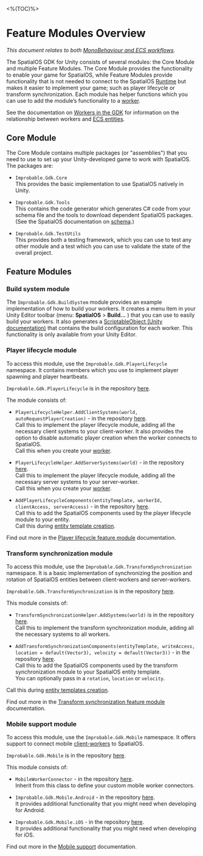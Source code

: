 [//]: # (Doc of docs reference 11)
[//]: # (TODO - which module is ECS or GO-MB specific and which is generic?)

<%(TOC)%>
# Feature Modules Overview
_This document relates to both [MonoBehaviour and ECS workflows]({{urlRoot}}/reference/workflows/which-workflow)._

The SpatialOS GDK for Unity consists of several modules: the Core Module and multiple Feature Modules. The Core Module provides the functionality to enable your game for SpatialOS, while Feature Modules provide functionality that is not needed to connect to the SpatialOS [Runtime]({{urlRoot}}/reference/glossary#spatialos-runtime) but makes it easier to implement your game; such as player lifecycle or transform synchronization. Each module has helper functions which you can use to add the module’s functionality to a [worker](https://github.com/spatialos/UnityGDK/blob/master/docs/reference/workers).

See the documentation on [Workers in the GDK]({{urlRoot}}/reference/concepts/worker) for information on the relationship between workers and [ECS entities]({{urlRoot}}/reference/glossary#unity-ecs-entity).

## Core Module

The Core Module contains multiple packages (or "assemblies") that you need to use to set up your Unity-developed game to work with SpatialOS. The packages are:

* `Improbable.Gdk.Core` <br/>
This provides the basic implementation to use SpatialOS natively in Unity.

* `Improbable.Gdk.Tools`<br/>
 This contains the code generator which generates C# code from your schema file and the tools to download dependent SpatialOS packages. (See the SpatialOS documentation on [schema]({{urlRoot}}/reference/glossary#schema).)

* `Improbable.Gdk.TestUtils` <br/>
This provides both a testing framework, which you can use to test any other module and a test which you can use to validate the state of the overall project.

## Feature Modules

### Build system module

The `Improbable.Gdk.BuildSystem` module provides an example implementation of how to build your workers. It creates a menu item in your Unity Editor toolbar (menu: **SpatialOS** > **Build...** ) that you can use to easily build your workers. It also generates a [ScriptableObject (Unity documentation)](https://docs.unity3d.com/ScriptReference/ScriptableObject.html) that contains the build configuration for each worker.  This functionality is only available from your Unity Editor.

### Player lifecycle module

To access this module, use the   `Improbable.Gdk.PlayerLifecycle` namespace. It contains members which you use to implement player spawning and player heartbeats.

`Improbable.Gdk.PlayerLifecycle` is in the repository [here](https://github.com/spatialos/gdk-for-unity/tree/master/workers/unity/Packages/com.improbable.gdk.playerlifecycle).

The module consists of:

* `PlayerLifecycleHelper.AddClientSystems(world, autoRequestPlayerCreation)` -  in the repository [here](https://github.com/spatialos/gdk-for-unity/tree/master/workers/unity/Packages/com.improbable.gdk.playerlifecycle/PlayerLifecycleHelper.cs).<br/>
Call this to implement the player lifecycle module, adding all the necessary client systems to your client-worker. It also provides the option to disable automatic player creation when the worker connects to SpatialOS.<br/>
Call this when you create your [worker]({{urlRoot}}/reference/concepts/worker).

* `PlayerLifecycleHelper.AddServerSystems(world)` -  in the repository [here](https://github.com/spatialos/gdk-for-unity/tree/master/workers/unity/Packages/com.improbable.gdk.playerlifecycle/PlayerLifecycleHelper.cs).<br/>
Call this to implement the player lifecycle module, adding all the necessary server systems to your server-worker.<br/>
Call this when you create your [worker]({{urlRoot}}/reference/concepts/worker).

* `AddPlayerLifecycleComponents(entityTemplate, workerId, clientAccess, serverAccess)` - in the repository [here](https://github.com/spatialos/gdk-for-unity/tree/master/workers/unity/Packages/com.improbable.gdk.playerlifecycle/PlayerLifecycleHelper.cs).<br/>
Call this to add the SpatialOS components used by the player lifecycle module to your entity.<br/>
Call this during [entity template creation]({{urlRoot}}/reference/concepts/entity-templates).

Find out more in the [Player lifecycle feature module]({{urlRoot}}/modules/player-lifecycle-feature-module) documentation.

### Transform synchronization module

To access this module, use the `Improbable.Gdk.TransformSynchronization` namespace. It is a basic implementation of synchronizing the position and rotation of SpatialOS entities between client-workers and server-workers.

`Improbable.Gdk.TransformSynchronization` is in the repository [here](https://github.com/spatialos/gdk-for-unity/tree/master/workers/unity/Packages/com.improbable.gdk.transformsynchronization).

This module consists of:

* `TransformSynchronizationHelper.AddSystems(world)` is in the repository [here](https://github.com/spatialos/gdk-for-unity/tree/master/workers/unity/Packages/com.improbable.gdk.transformsynchronization).<br/>
Call this to implement the transform synchronization module, adding all the necessary systems to all workers.

* `AddTransformSynchronizationComponents(entityTemplate, writeAccess, location = default(Vector3), velocity = default(Vector3))` - in the repository [here](https://github.com/spatialos/gdk-for-unity/tree/master/workers/unity/Packages/com.improbable.gdk.transformsynchronization/TransformSynchronizationHelper.cs).<br/>
Call this to add the SpatialOS components used by the transform synchronization module to your SpatialOS entity template. <br/>
You can optionally pass in a `rotation`, `location` or `velocity`.

Call this during [entity templates creation]({{urlRoot}}/reference/concepts/entity-templates).

Find out more in the [Transform synchronization feature module]({{urlRoot}}/modules/transform-feature-module) documentation.

### Mobile support module

To access this module, use the `Improbable.Gdk.Mobile` namespace. It offers support to connect mobile [client-workers]({{urlRoot}}/reference/glossary#client-worker) to SpatialOS.

`Improbable.Gdk.Mobile` is in the repository [here](https://github.com/spatialos/gdk-for-unity/tree/master/workers/unity/Packages/com.improbable.gdk.mobile).

This module consists of:

* `MobileWorkerConnector` - in the repository [here](https://github.com/spatialos/gdk-for-unity/tree/master/workers/unity/Packages/com.improbable.gdk.mobile).<br/>
Inherit from this class to define your custom mobile worker connectors.

* `Improbable.Gdk.Mobile.Android` - in the repository [here](https://github.com/spatialos/gdk-for-unity/tree/master/workers/unity/Packages/com.improbable.gdk.mobile/Android).
<br/>It provides additional functionality that you might need when developing for Android.

* `Improbable.Gdk.Mobile.iOS` - in the repository [here](https://github.com/spatialos/gdk-for-unity/tree/master/workers/unity/Packages/com.improbable.gdk.mobile/iOS).
<br/>It provides additional functionality that you might need when developing for iOS.

Find out more in the [Mobile support]({{urlRoot}}/reference/mobile/overview) documentation.
